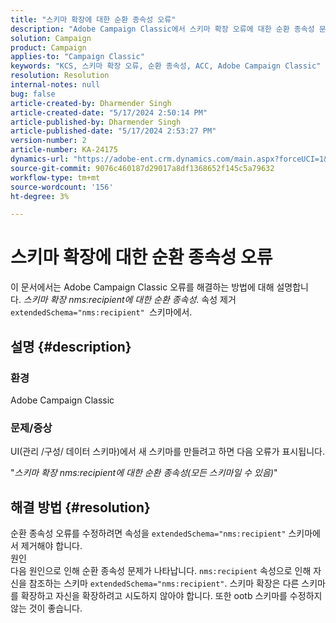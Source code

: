 ```yaml
---
title: "스키마 확장에 대한 순환 종속성 오류"
description: "Adobe Campaign Classic에서 스키마 확장 오류에 대한 순환 종속성 문제를 해결하는 방법에 대해 알아봅니다."
solution: Campaign
product: Campaign
applies-to: "Campaign Classic"
keywords: "KCS, 스키마 확장 오류, 순환 종속성, ACC, Adobe Campaign Classic"
resolution: Resolution
internal-notes: null
bug: false
article-created-by: Dharmender Singh
article-created-date: "5/17/2024 2:50:14 PM"
article-published-by: Dharmender Singh
article-published-date: "5/17/2024 2:53:27 PM"
version-number: 2
article-number: KA-24175
dynamics-url: "https://adobe-ent.crm.dynamics.com/main.aspx?forceUCI=1&pagetype=entityrecord&etn=knowledgearticle&id=095a0fc3-5c14-ef11-9f89-000d3a37816b"
source-git-commit: 9076c460187d29017a8df1368652f145c5a79632
workflow-type: tm+mt
source-wordcount: '156'
ht-degree: 3%

---
```


# 스키마 확장에 대한 순환 종속성 오류


이 문서에서는 Adobe Campaign Classic 오류를 해결하는 방법에 대해 설명합니다. *스키마 확장 nms:recipient에 대한 순환 종속성*. 속성 제거 `extendedSchema="nms:recipient" `스키마에서.

## 설명 {#description}


### 환경

Adobe Campaign Classic

### 문제/증상

UI(관리 /구성/ 데이터 스키마)에서 새 스키마를 만들려고 하면 다음 오류가 표시됩니다.

&quot;*스키마 확장 nms:recipient에 대한 순환 종속성(모든 스키마일 수 있음)*&quot;


## 해결 방법 {#resolution}


순환 종속성 오류를 수정하려면 속성을 `extendedSchema="nms:recipient"` 스키마에서 제거해야 합니다.
<br>원인<br>
다음 원인으로 인해 순환 종속성 문제가 나타납니다. `nms:recipient` 속성으로 인해 자신을 참조하는 스키마 `extendedSchema="nms:recipient"`. 스키마 확장은 다른 스키마를 확장하고 자신을 확장하려고 시도하지 않아야 합니다. 또한 ootb 스키마를 수정하지 않는 것이 좋습니다.
